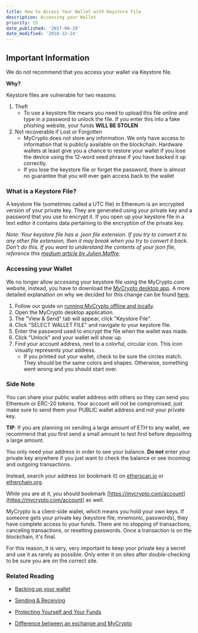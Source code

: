 ```yaml
---
title: How to Access Your Wallet with Keystore File
description: Accessing your Wallet
priority: 15
date_published: '2017-06-20'
date_modified: '2018-12-14'
---
```


## Important Information
We do not recommend that you access your wallet via Keystore file.

**Why?**

Keystore files are vulnerable for two reasons:
1. Theft
    * To use a keystore file means you need to upload this file online and type in a password to unlock the file. If you enter this into a fake phishing website, your funds **WILL BE STOLEN**
2. Not recoverable if Lost or Forgotten
    * MyCrypto does not store any information. We only have access to information that is publicly available on the blockchain. Hardware wallets at least give you a chance to restore your wallet if you lose the device using the 12-word seed phrase if you have backed it up correctly.
    * If you lose the keystore file or forget the password, there is almost no guarantee that you will ever gain access back to the wallet

### What is a Keystore File?

A keystore file (sometimes called a UTC file) in Ethereum is an encrypted version of your private key. They are generated using your private key and a password that you use to encrypt it. If you open up your keystore file in a text editor it contains data pertaining to the encryption of the private key.

*Note: Your keystore file has a .json file extension. If you try to convert it to any other file extension, then it may break when you try to convert it back. Don't do this. If you want to understand the contents of your json file, reference this [medium article by Julien.Maffre](https://medium.com/@julien.maffre/what-is-an-ethereum-keystore-file-86c8c5917b97).*

### Accessing your Wallet

We no longer allow accessing your keystore file using the MyCrypto.com website, instead, you have to download the [MyCrypto desktop app](https://download.mycrypto.com/). A more detailed explanation on why we decided for this change can be found [here](https://medium.com/mycrypto/a-safer-mycrypto-79d65196e7d8).

1. Follow our guide on [running MyCrypto offline and locally](https://support.mycrypto.com/offline/running-mycrypto-locally.html).
2. Open the MyCrypto desktop application.
3. The "View & Send" tab will appear, click "Keystore File".
4. Click "SELECT WALLET FILE" and navigate to your keystore file.
5. Enter the password used to encrypt the file when the wallet was made.
6. Click "Unlock" and your wallet will show up.
7. Find your account address, next to a colorful, circular icon. This icon visually represents your address.
   * If you printed out your wallet, check to be sure the circles match. They should be the same colors and shapes. Otherwise, something went wrong and you should start over.

### Side Note
You can share your public wallet address with others so they can send you Ethereum or ERC-20 tokens. Your account will not be compromised, just make sure to send them your PUBLIC wallet address and not your private key.

**TIP**: If you are planning on sending a large amount of ETH to any wallet, we recommend that you first send a small amount to test first before depositing a large amount.

You only need your address in order to see your balance. **Do not** enter your private key anywhere if you just want to check the balance or see incoming and outgoing transactions.

Instead, search your address (or bookmark it) on [etherscan.io](https://etherscan.io) or [etherchain.org](https://www.etherchain.org/).

While you are at it, you should bookmark [https://mycrypto.com/account](https://mycrypto.com/account) as well.

MyCrypto is a client-side wallet, which means you hold your own keys. If someone gets your private key (keystore file, mnemonic, passwords), they have complete access to your funds. There are no stopping of transactions, canceling transactions, or resetting passwords. Once a transaction is on the blockchain, it's final.

For this reason, it is very, very important to keep your private key a secret and use it as rarely as possible. Only enter it on sites after double-checking to be sure you are on the correct site.

### Related Reading

* [Backing up your wallet](https://support.mycrypto.com/getting-started/backing-up-your-new-wallet.html)

* [Sending & Receiving](https://support.mycrypto.com/send/)

* [Protecting Yourself and Your Funds](https://support.mycrypto.com/getting-started/protecting-yourself-and-your-funds.html)

* [Difference between an exchange and MyCrypto](https://support.mycrypto.com/getting-started/whats-the-difference-between-an-exchange-and-mycrypto.html)
